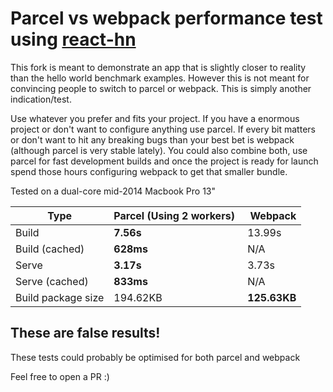 # Parcel vs webpack performance test using [react-hn](https://github.com/insin/react-hn)

This fork is meant to demonstrate an app that is slightly closer to reality than the hello world benchmark examples. However this is not meant for convincing people to switch to parcel or webpack. This is simply another indication/test.

Use whatever you prefer and fits your project. If you have a enormous project or don't want to configure anything use parcel. If every bit matters or don't want to hit any breaking bugs than your best bet is webpack (although parcel is very stable lately). You could also combine both, use parcel for fast development builds and once the project is ready for launch spend those hours configuring webpack to get that smaller bundle.

Tested on a dual-core mid-2014 Macbook Pro 13"

| Type | Parcel (Using 2 workers) | Webpack |
| ---  | ---    | ---     |
| Build | **7.56s** | 13.99s |
| Build (cached) | **628ms** | N/A |
| Serve | **3.17s** | 3.73s |
| Serve (cached) | **833ms** | N/A |
| Build package size | 194.62KB | **125.63KB** |

## These are false results!

These tests could probably be optimised for both parcel and webpack

Feel free to open a PR :)
